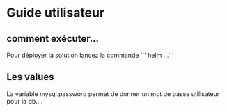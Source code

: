 # Guide utilisateur 

## comment exécuter...
Pour déployer la solution lancez la commande ''' helm ...'''

## Les values
La variable mysql.password permet de donner un mot de passe utilisateur pour la db....